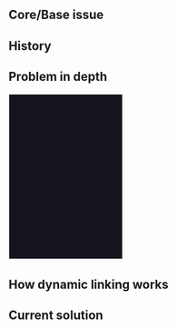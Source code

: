 ## Core/Base issue



## History



## Problem in depth

![Image](library_demo.png)


## How dynamic linking works



## Current solution